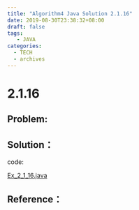 ```yaml
---
title: "Algorithm4 Java Solution 2.1.16"
date: 2019-08-30T23:38:32+08:00
draft: false
tags:
   - JAVA
categories:
  - TECH
  - archives
---
```



# 2.1.16

## Problem:


## Solution：

code:

[Ex_2_1_16.java](./Ex_2_1_16.java)


## Reference：


